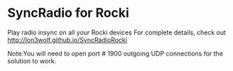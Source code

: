 SyncRadio for Rocki
==============
Play radio insync on all your Rocki devices
For complete details, check out http://lon3wolf.github.io/SyncRadioRocki

Note:You will need to open port # 1900 outgoing UDP connections for the solution to work.
